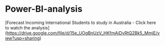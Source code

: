 # Power-BI-analysis
[Forecast Incoming International Students to study in Australia - Click here to watch the analysis] (https://drive.google.com/file/d/15e_UOgBnUzV_HKfmAiDvRtQ2Bk5_MmjE/view?usp=sharing)
